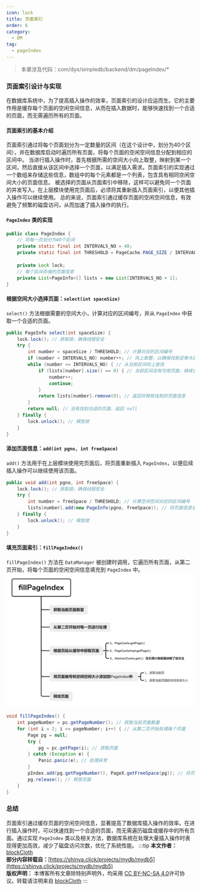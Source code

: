 ```yaml
---
icon: lock
title: 页面索引
order: 6
category:
  - DM
tag:
  - pageIndex
---
```

> 本章涉及代码：com/dyx/simpledb/backend/dm/pageIndex/*

### 页面索引设计与实现

在数据库系统中，为了提高插入操作的效率，页面索引的设计应运而生。它的主要作用是缓存每个页面的空闲空间信息，从而在插入数据时，能够快速找到一个合适的页面，而无需遍历所有的页面。

#### 页面索引的基本介绍

页面索引通过将每个页面划分为一定数量的区间（在这个设计中，划分为40个区间），并在数据库启动时遍历所有页面，将每个页面的空闲空间信息分配到相应的区间中。
当进行插入操作时，首先根据所需的空间大小向上取整，映射到某一个区间，然后直接从该区间中选择一个页面，以满足插入需求。页面索引的实现通过一个数组来存储这些信息，数组中的每个元素都是一个列表，包含具有相同空闲空间大小的页面信息。
被选择的页面从页面索引中移除，这样可以避免同一个页面的并发写入。在上层模块使用完页面后，必须将其重新插入页面索引，以便其他插入操作可以继续使用。
总的来说，页面索引通过缓存页面的空闲空间信息，有效避免了频繁的磁盘访问，从而加速了插入操作的执行。

#### `PageIndex` 类的实现

```java
public class PageIndex {
    // 将每一页划分为40个区间
    private static final int INTERVALS_NO = 40;
    private static final int THRESHOLD = PageCache.PAGE_SIZE / INTERVALS_NO; // 每个区间大小为204字节

    private Lock lock;
    // 每个区间存储的页面信息
    private List<PageInfo>[] lists = new List[INTERVALS_NO + 1];
}
```

#### 根据空间大小选择页面：`select(int spaceSize)`

`select()` 方法根据需要的空间大小，计算对应的区间编号，并从 `PageIndex` 中获取一个合适的页面。

```java
public PageInfo select(int spaceSize) {
    lock.lock(); // 获取锁，确保线程安全
    try {
        int number = spaceSize / THRESHOLD; // 计算对应的区间编号
        if (number < INTERVALS_NO) number++; // 向上取整，以确保找到足够大的空间
        while (number <= INTERVALS_NO) { // 从当前区间向上查找
            if (lists[number].size() == 0) { // 当前区间没有可用页面，继续查找下一个区间
                number++;
                continue;
            }
            return lists[number].remove(0); // 返回并移除找到的页面信息
        }
        return null; // 没有找到合适的页面，返回 null
    } finally {
        lock.unlock(); // 释放锁
    }
}
```

#### 添加页面信息：`add(int pgno, int freeSpace)`

`add()` 方法用于在上层模块使用完页面后，将页面重新插入 `PageIndex`，以便后续插入操作可以继续使用该页面。

```java
public void add(int pgno, int freeSpace) {
    lock.lock(); // 获取锁，确保线程安全
    try {
        int number = freeSpace / THRESHOLD; // 计算空闲空间对应的区间编号
        lists[number].add(new PageInfo(pgno, freeSpace)); // 将页面信息添加到对应的区间列表中
    } finally {
        lock.unlock(); // 释放锁
    }
}
```

#### 填充页面索引：`fillPageIndex()`

`fillPageIndex()` 方法在 `DataManager` 被创建时调用，它遍历所有页面，从第二页开始，将每个页面的空闲空间信息填充到 `PageIndex` 中。  
![pageindex.fillPageIndex.png](../../img/pageindex.fillPageIndex.png)

```java
void fillPageIndex() {
    int pageNumber = pc.getPageNumber(); // 获取当前页面数量
    for (int i = 2; i <= pageNumber; i++) { // 从第二页开始处理每个页面
        Page pg = null;
        try {
            pg = pc.getPage(i); // 获取页面
        } catch (Exception e) {
            Panic.panic(e); // 处理异常
        }
        pIndex.add(pg.getPageNumber(), PageX.getFreeSpace(pg)); // 将页面编号和空闲空间大小添加到 PageIndex
        pg.release(); // 释放页面
    }
}
```

### 总结

页面索引通过缓存页面的空闲空间信息，显著提高了数据库插入操作的效率。在进行插入操作时，可以快速找到一个合适的页面，而无需遍历磁盘或缓存中的所有页面。通过实现 `PageIndex` 类以及相关方法，数据库系统在处理大量插入操作时表现得更加高效，减少了磁盘访问次数，优化了系统性能。
:::tip
**本文作者：**[blockCloth](https://github.com/blockCloth)  
**部分内容转载自：**[https://shinya.click/projects/mydb/mydb5](https://shinya.click/projects/mydb/mydb5)  
**版权声明：** 本博客所有文章除特别声明外，均采用 [CC BY-NC-SA 4.0](https://creativecommons.org/licenses/by/4.0/legalcode.zh-hans)许可协议。转载请注明来自 [blockCloth](https://github.com/blockCloth)
:::